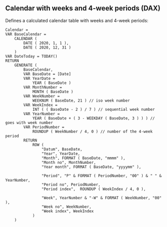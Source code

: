 ## Calendar with weeks and 4-week periods (DAX)

Defines a calculated calendar table with weeks and 4-week periods:

    Calendar = 
    VAR BaseCalendar =
        CALENDAR (
            DATE ( 2020, 1, 1 ),
            DATE ( 2020, 12, 31 )
        )
    VAR DateToday = TODAY()
    RETURN
        GENERATE (
            BaseCalendar,
            VAR BaseDate = [Date]
            VAR YearDate =
                YEAR ( BaseDate )
            VAR MonthNumber =
                MONTH ( BaseDate )
            VAR WeekNumber =
                WEEKNUM ( BaseDate, 21 ) // iso week number
            VAR WeekIndex =
                INT ( ( BaseDate - 2 ) / 7 ) // sequential week number
            VAR YearNumber =
                YEAR ( BaseDate + ( 3 - WEEKDAY ( BaseDate, 3 ) ) ) // goes with week number
            VAR PeriodNumber =
                ROUNDUP ( WeekNumber / 4, 0 ) // number of the 4-week period
            RETURN
                ROW (
                    "Datum", BaseDate,
                    "Year", YearDate,
                    "Month", FORMAT ( BaseDate, "mmmm" ),
                    "Month no", MonthNumber,
                    "Year month", FORMAT ( BaseDate, "yyyymm" ),
    
                    "Period", "P" & FORMAT ( PeriodNumber, "00" ) & " " & YearNumber,
                    "Period no", PeriodNumber,
                    "Period index",  ROUNDUP ( WeekIndex / 4, 0 ),
    
                    "Week", YearNumber & "-W" & FORMAT ( WeekNumber, "00" ),
                    "Week no", WeekNumber,
                    "Week index", WeekIndex
                )
        )